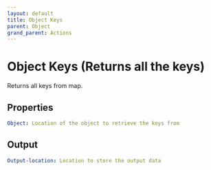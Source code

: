 ```yaml
---
layout: default
title: Object Keys
parent: Object
grand_parent: Actions
---
```

# Object Keys (Returns all the keys)
Returns all keys from map.

## Properties
```yaml
Object: Location of the object to retrieve the keys from
```

## Output
```yaml
Output-location: Location to store the output data
```
